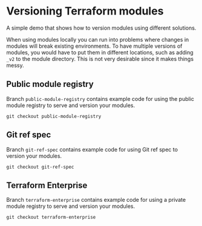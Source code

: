 # Versioning Terraform modules
A simple demo that shows how to version modules using different solutions.

When using modules locally you can run into problems where changes in modules will break existing environments.
To have multiple versions of modules, you would have to put them in different locations, such as adding `_v2` to the module directory.
This is not very desirable since it makes things messy.

## Public module registry
Branch `public-module-registry` contains example code for using the public module registry to serve and version your modules.
```
git checkout public-module-registry
```

## Git ref spec
Branch `git-ref-spec` contains example code for using Git ref spec to version your modules.
```
git checkout git-ref-spec
```

## Terraform Enterprise
Branch `terraform-enterprise` contains example code for using a private module registry to serve and version your modules.
```
git checkout terraform-enterprise
```
